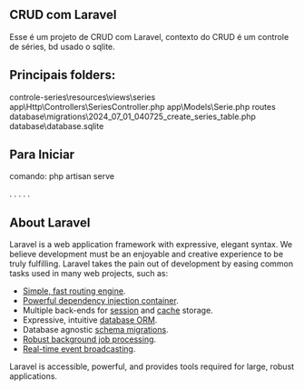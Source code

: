 ## CRUD com Laravel

Esse é um projeto de CRUD com Laravel, contexto do CRUD é um controle de séries, bd usado o sqlite.

## Principais folders:
controle-series\resources\views\series
app\Http\Controllers\SeriesController.php
app\Models\Serie.php
routes
database\migrations\2024_07_01_040725_create_series_table.php
database\database.sqlite

## Para Iniciar
comando: php artisan serve

.
.
.
.
.
## About Laravel

Laravel is a web application framework with expressive, elegant syntax. We believe development must be an enjoyable and creative experience to be truly fulfilling. Laravel takes the pain out of development by easing common tasks used in many web projects, such as:

- [Simple, fast routing engine](https://laravel.com/docs/routing).
- [Powerful dependency injection container](https://laravel.com/docs/container).
- Multiple back-ends for [session](https://laravel.com/docs/session) and [cache](https://laravel.com/docs/cache) storage.
- Expressive, intuitive [database ORM](https://laravel.com/docs/eloquent).
- Database agnostic [schema migrations](https://laravel.com/docs/migrations).
- [Robust background job processing](https://laravel.com/docs/queues).
- [Real-time event broadcasting](https://laravel.com/docs/broadcasting).

Laravel is accessible, powerful, and provides tools required for large, robust applications.



